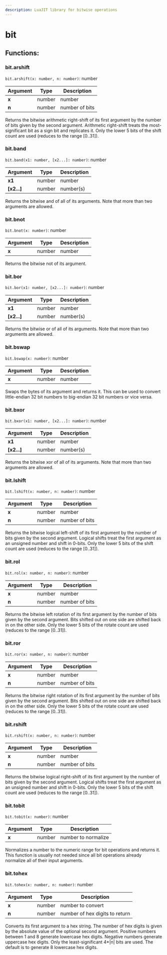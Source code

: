 ```yaml
---
description: LuaJIT library for bitwise operations
---
```


# bit

## Functions:

### bit.arshift

`bit.arshift(x: number, n: number)`: number

| Argument | Type   | Description    |
| -------- | ------ | -------------- |
| **x**    | number | number         |
| **n**    | number | number of bits |

Returns the bitwise arithmetic right-shift of its first argument by the number of bits given by the second argument. Arithmetic right-shift treats the most-significant bit as a sign bit and replicates it. Only the lower 5 bits of the shift count are used (reduces to the range \[0..31]).

### bit.band

`bit.band(x1: number, [x2...]: number)`: number

| Argument     | Type   | Description |
| ------------ | ------ | ----------- |
| **x1**       | number | number      |
| **\[x2...]** | number | number(s)   |

Returns the bitwise and of all of its arguments. Note that more than two arguments are allowed.

### bit.bnot

`bit.bnot(x: number)`: number

| Argument | Type   | Description |
| -------- | ------ | ----------- |
| **x**    | number | number      |

Returns the bitwise not of its argument.

### bit.bor

`bit.bor(x1: number, [x2...]: number)`: number

| Argument     | Type   | Description |
| ------------ | ------ | ----------- |
| **x1**       | number | number      |
| **\[x2...]** | number | number(s)   |

Returns the bitwise or of all of its arguments. Note that more than two arguments are allowed.

### bit.bswap

`bit.bswap(x: number)`: number

| Argument | Type   | Description |
| -------- | ------ | ----------- |
| **x**    | number | number      |

Swaps the bytes of its argument and returns it. This can be used to convert little-endian 32 bit numbers to big-endian 32 bit numbers or vice versa.

### bit.bxor

`bit.bxor(x1: number, [x2...]: number)`: number

| Argument     | Type   | Description |
| ------------ | ------ | ----------- |
| **x1**       | number | number      |
| **\[x2...]** | number | number(s)   |

Returns the bitwise xor of all of its arguments. Note that more than two arguments are allowed.

### bit.lshift

`bit.lshift(x: number, n: number)`: number

| Argument | Type   | Description    |
| -------- | ------ | -------------- |
| **x**    | number | number         |
| **n**    | number | number of bits |

Returns the bitwise logical left-shift of its first argument by the number of bits given by the second argument. Logical shifts treat the first argument as an unsigned number and shift in 0-bits. Only the lower 5 bits of the shift count are used (reduces to the range \[0..31]).

### bit.rol

`bit.rol(x: number, n: number)`: number

| Argument | Type   | Description    |
| -------- | ------ | -------------- |
| **x**    | number | number         |
| **n**    | number | number of bits |

Returns the bitwise left rotation of its first argument by the number of bits given by the second argument. Bits shifted out on one side are shifted back in on the other side. Only the lower 5 bits of the rotate count are used (reduces to the range \[0..31]).

### bit.ror

`bit.ror(x: number, n: number)`: number

| Argument | Type   | Description    |
| -------- | ------ | -------------- |
| **x**    | number | number         |
| **n**    | number | number of bits |

Returns the bitwise right rotation of its first argument by the number of bits given by the second argument. Bits shifted out on one side are shifted back in on the other side. Only the lower 5 bits of the rotate count are used (reduces to the range \[0..31]).

### bit.rshift

`bit.rshift(x: number, n: number)`: number

| Argument | Type   | Description    |
| -------- | ------ | -------------- |
| **x**    | number | number         |
| **n**    | number | number of bits |

Returns the bitwise logical right-shift of its first argument by the number of bits given by the second argument. Logical shifts treat the first argument as an unsigned number and shift in 0-bits. Only the lower 5 bits of the shift count are used (reduces to the range \[0..31]).

### bit.tobit

`bit.tobit(x: number)`: number

| Argument | Type   | Description         |
| -------- | ------ | ------------------- |
| **x**    | number | number to normalize |

Normalizes a number to the numeric range for bit operations and returns it. This function is usually not needed since all bit operations already normalize all of their input arguments.

### bit.tohex

`bit.tohex(x: number, n: number)`: number

| Argument | Type   | Description                    |
| -------- | ------ | ------------------------------ |
| **x**    | number | number to convert              |
| **n**    | number | number of hex digits to return |

Converts its first argument to a hex string. The number of hex digits is given by the absolute value of the optional second argument. Positive numbers between 1 and 8 generate lowercase hex digits. Negative numbers generate uppercase hex digits. Only the least-significant 4\*|n| bits are used. The default is to generate 8 lowercase hex digits.
